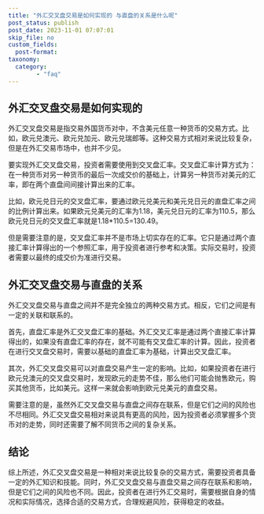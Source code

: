```yaml
---
title: "外汇交叉盘交易是如何实现的 与直盘的关系是什么呢"
post_status: publish
post_date: 2023-11-01 07:07:01
skip_file: no
custom_fields: 
  post-format: 
taxonomy:
  category:
        - "faq"
---
```


## 外汇交叉盘交易是如何实现的

外汇交叉盘交易是指交易外国货币对中，不含美元任意一种货币的交易方式。比如，欧元兑澳元、欧元兑加元、欧元兑瑞郎等。这种交易方式相对来说比较复杂，但是在外汇交易市场中，也并不少见。

要实现外汇交叉盘交易，投资者需要使用到交叉盘汇率。交叉盘汇率计算方式为：在一种货币对另一种货币的最后一次成交价的基础上，计算另一种货币对美元的汇率，即在两个直盘间间接计算出来的汇率。

比如，欧元兑日元的交叉盘汇率，要通过欧元兑美元和美元兑日元的直盘汇率之间的比例计算出来。如果欧元兑美元的汇率为1.18，美元兑日元的汇率为110.5，那么欧元兑日元的交叉盘汇率就是1.18*110.5=130.49。

但是需要注意的是，交叉盘汇率并不是市场上切实存在的汇率。它只是通过两个直接汇率计算得出的一个参照汇率，用于投资者进行参考和决策。实际交易时，投资者需要以最终的成交价为准进行交易。

## 外汇交叉盘交易与直盘的关系

外汇交叉盘交易与直盘之间并不是完全独立的两种交易方式。相反，它们之间是有一定的关联和联系的。

首先，直盘汇率是外汇交叉盘汇率的基础。外汇交叉汇率是通过两个直接汇率计算得出的，如果没有直盘汇率的存在，就不可能有交叉盘汇率的计算。因此，投资者在进行交叉盘交易时，需要以基础的直盘汇率为基础，计算出交叉盘汇率。

其次，外汇交叉盘交易可以对直盘交易产生一定的影响。比如，如果投资者在进行欧元兑澳元的交叉盘交易时，发现欧元的走势不佳，那么他们可能会抛售欧元，购买其他货币，比如美元。这样一来就会影响到欧元兑美元的直盘交易。

需要注意的是，虽然外汇交叉盘交易与直盘之间存在联系，但是它们之间的风险也不尽相同。外汇交叉盘交易相对来说具有更高的风险，因为投资者必须掌握多个货币对的走势，同时还需要了解不同货币之间的复杂关系。

## 结论

综上所述，外汇交叉盘交易是一种相对来说比较复杂的交易方式，需要投资者具备一定的外汇知识和技能。同时，外汇交叉盘交易与直盘交易之间存在联系和影响，但是它们之间的风险也不同。因此，投资者在进行外汇交易时，需要根据自身的情况和实际情况，选择合适的交易方式，合理规避风险，获得稳定的收益。
